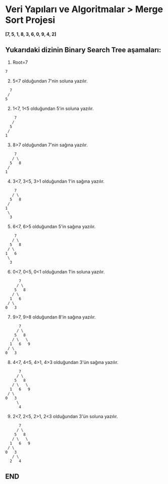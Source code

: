# Veri Yapıları ve Algoritmalar > Merge Sort Projesi

**[7, 5, 1, 8, 3, 6, 0, 9, 4, 2]**

## Yukarıdaki dizinin Binary Search Tree aşamaları:


1. Root=7

```
7
```

2. 5<7 olduğundan 7'nin soluna yazılır.

```
  7
 /
5
```

2. 1<7, 1<5 olduğundan 5'in soluna yazılır.

```
    7
   /
  5
 /
1
```

3. 8>7 olduğundan 7'nin sağına yazılır.

```
    7
   / \
  5   8
 /
1
```

4. 3<7, 3<5, 3>1 olduğundan 1'in sağına yazılır.

```
    7
   / \
  5   8
 /
1
 \
  3
```

5. 6<7, 6>5 olduğundan 5'in sağına yazılır.

```
    7
   / \
  5   8
 / \
1   6
 \
  3
```

6. 0<7, 0<5, 0<1 olduğundan 1'in soluna yazılır.

```
      7
     / \
    5   8
   / \
  1   6
 / \
0   3
```

7. 9>7, 9>8 olduğundan 8'in sağına yazılır.

```
      7
     / \
    5   8
   / \   \
  1   6   9
 / \
0   3
```

8. 4<7, 4<5, 4>1, 4>3 olduğundan 3'ün sağına yazılır.

```
      7
     / \
    5   8
   / \   \
  1   6   9
 / \
0   3
     \
      4
```

9. 2<7, 2<5, 2>1, 2<3 olduğundan 3'ün soluna yazılır.

```
      7
     / \
    5   8
   / \   \
  1   6   9
 / \
0   3
   / \
  2   4
```

## END